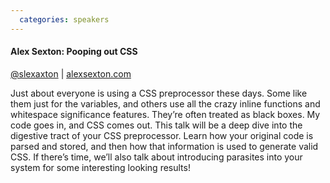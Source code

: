 ```yaml
---
  categories: speakers
---
```


<h4 class="h4">Alex Sexton: Pooping out CSS</h4>
<p class="details">
  <a href="https://twitter.com/slexaxton" target="_blank">@slexaxton</a> | <a href="http://alexsexton.com/" target="_blank">alexsexton.com</a>
</p>
<p>
  Just about everyone is using a CSS preprocessor these days. Some like them just for the variables, and others use all the crazy inline functions and whitespace significance features. They’re often treated as black boxes. My code goes in, and CSS comes out. This talk will be a deep dive into the digestive tract of your CSS preprocessor. Learn how your original code is parsed and stored, and then how that information is used to generate valid CSS. If there’s time, we’ll also talk about introducing parasites into your system for some interesting looking results!
</p>
